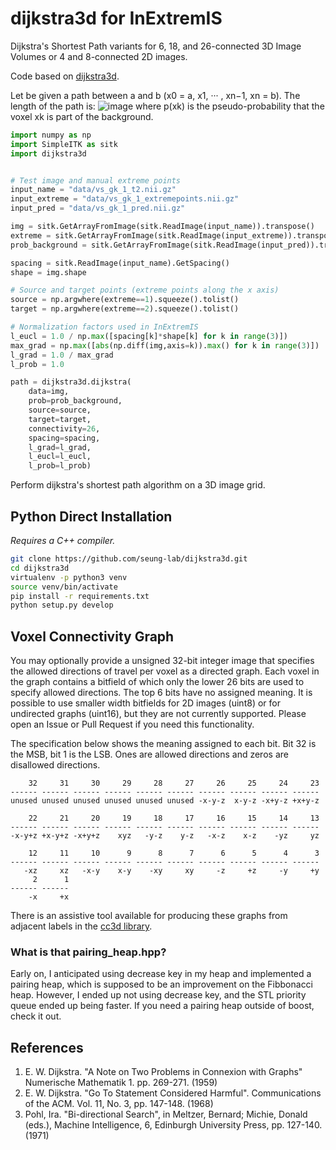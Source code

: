
# dijkstra3d for InExtremIS
Dijkstra's Shortest Path variants for 6, 18, and 26-connected 3D Image Volumes or 4 and 8-connected 2D images. 

Code based on [dijkstra3d](https://github.com/seung-lab/dijkstra3d).

Let be given a path between a and b (x0 = a, x1, ··· , xn−1, xn = b). The length of the path is:
![image](https://user-images.githubusercontent.com/17268715/128386608-5c15bb25-cafc-4ca5-ba32-9e44cc3b9421.png)
where p(xk) is the pseudo-probability that the voxel xk is part of the background.

```python
import numpy as np
import SimpleITK as sitk 
import dijkstra3d


# Test image and manual extreme points
input_name = "data/vs_gk_1_t2.nii.gz"
input_extreme = "data/vs_gk_1_extremepoints.nii.gz"
input_pred = "data/vs_gk_1_pred.nii.gz"

img = sitk.GetArrayFromImage(sitk.ReadImage(input_name)).transpose() 
extreme = sitk.GetArrayFromImage(sitk.ReadImage(input_extreme)).transpose()                              
prob_background = sitk.GetArrayFromImage(sitk.ReadImage(input_pred)).transpose()

spacing = sitk.ReadImage(input_name).GetSpacing()
shape = img.shape

# Source and target points (extreme points along the x axis)
source = np.argwhere(extreme==1).squeeze().tolist()
target = np.argwhere(extreme==2).squeeze().tolist()

# Normalization factors used in InExtremIS
l_eucl = 1.0 / np.max([spacing[k]*shape[k] for k in range(3)])
max_grad = np.max([abs(np.diff(img,axis=k)).max() for k in range(3)])
l_grad = 1.0 / max_grad
l_prob = 1.0

path = dijkstra3d.dijkstra(
    data=img,
    prob=prob_background,
    source=source, 
    target=target,
    connectivity=26, 
    spacing=spacing, 
    l_grad=l_grad, 
    l_eucl=l_eucl,
    l_prob=l_prob)

```

Perform dijkstra's shortest path algorithm on a 3D image grid.  


## Python Direct Installation

*Requires a C++ compiler.*

```bash
git clone https://github.com/seung-lab/dijkstra3d.git
cd dijkstra3d
virtualenv -p python3 venv
source venv/bin/activate
pip install -r requirements.txt
python setup.py develop
```

## Voxel Connectivity Graph

You may optionally provide a unsigned 32-bit integer image that specifies the allowed directions of travel per voxel as a directed graph. Each voxel in the graph contains a bitfield of which only the lower 26 bits are used to specify allowed directions. The top 6 bits have no assigned meaning. It is possible to use smaller width bitfields for 2D images (uint8) or for undirected graphs (uint16), but they are not currently supported. Please open an Issue or Pull Request if you need this functionality.

The specification below shows the meaning assigned to each bit. Bit 32 is the MSB, bit 1 is the LSB. Ones are allowed directions and zeros are disallowed directions.

```
    32     31     30     29     28     27     26     25     24     23     
------ ------ ------ ------ ------ ------ ------ ------ ------ ------
unused unused unused unused unused unused -x-y-z  x-y-z -x+y-z +x+y-z

    22     21     20     19     18     17     16     15     14     13
------ ------ ------ ------ ------ ------ ------ ------ ------ ------
-x-y+z +x-y+z -x+y+z    xyz   -y-z    y-z   -x-z    x-z    -yz     yz

    12     11     10      9      8      7      6      5      4      3
------ ------ ------ ------ ------ ------ ------ ------ ------ ------
   -xz     xz   -x-y    x-y    -xy     xy     -z     +z     -y     +y  
     2      1
------ ------
    -x     +x
```

There is an assistive tool available for producing these graphs from adjacent labels in the [cc3d library](https://github.com/seung-lab/connected-components-3d).


### What is that pairing_heap.hpp?

Early on, I anticipated using decrease key in my heap and implemented a pairing heap, which is supposed to be an improvement on the Fibbonacci heap. However, I ended up not using decrease key, and the STL priority queue ended up being faster. If you need a pairing heap outside of boost, check it out.

## References

1. E. W. Dijkstra. "A Note on Two Problems in Connexion with Graphs" Numerische Mathematik 1. pp. 269-271. (1959)  
2. E. W. Dijkstra. "Go To Statement Considered Harmful". Communications of the ACM. Vol. 11, No. 3, pp. 147-148. (1968)
3. Pohl, Ira. "Bi-directional Search", in Meltzer, Bernard; Michie, Donald (eds.), Machine Intelligence, 6, Edinburgh University Press, pp. 127-140. (1971)
